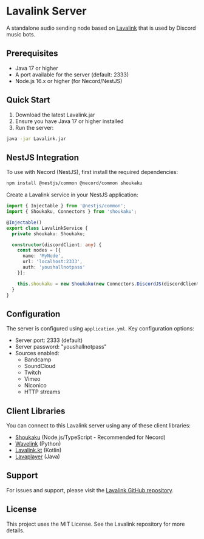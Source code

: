 # Lavalink Server

A standalone audio sending node based on [Lavalink](https://github.com/lavalink-devs/Lavalink) that is used by Discord music bots.

## Prerequisites

- Java 17 or higher
- A port available for the server (default: 2333)
- Node.js 16.x or higher (for Necord/NestJS)

## Quick Start

1. Download the latest Lavalink.jar
2. Ensure you have Java 17 or higher installed
3. Run the server:
```bash
java -jar Lavalink.jar
```

## NestJS Integration

To use with Necord (NestJS), first install the required dependencies:

```bash
npm install @nestjs/common @necord/common shoukaku
```

Create a Lavalink service in your NestJS application:

```typescript
import { Injectable } from '@nestjs/common';
import { Shoukaku, Connectors } from 'shoukaku';

@Injectable()
export class LavalinkService {
  private shoukaku: Shoukaku;

  constructor(discordClient: any) {
    const nodes = [{
      name: 'MyNode',
      url: 'localhost:2333',
      auth: 'youshallnotpass'
    }];

    this.shoukaku = new Shoukaku(new Connectors.DiscordJS(discordClient), nodes);
  }
}
```

## Configuration

The server is configured using `application.yml`. Key configuration options:

- Server port: 2333 (default)
- Server password: "youshallnotpass"
- Sources enabled:
  - Bandcamp
  - SoundCloud
  - Twitch
  - Vimeo
  - Niconico
  - HTTP streams

## Client Libraries

You can connect to this Lavalink server using any of these client libraries:

- [Shoukaku](https://github.com/Deivu/Shoukaku) (Node.js/TypeScript - Recommended for Necord)
- [Wavelink](https://github.com/PythonFreaker/Wavelink) (Python)
- [Lavalink.kt](https://github.com/DRSchlaubi/lavalink.kt) (Kotlin)
- [Lavaplayer](https://github.com/sedmelluq/lavaplayer) (Java)

## Support

For issues and support, please visit the [Lavalink GitHub repository](https://github.com/lavalink-devs/Lavalink).

## License

This project uses the MIT License. See the Lavalink repository for more details.
